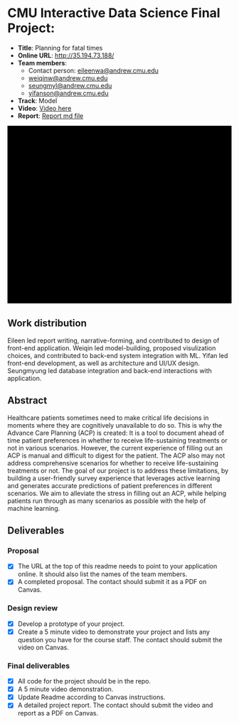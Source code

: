 # CMU Interactive Data Science Final Project:
* **Title**: Planning for fatal times
* **Online URL**: http://35.194.73.188/ 
* **Team members**:
  * Contact person: eileenwa@andrew.cmu.edu
  * weiqinw@andrew.cmu.edu
  * seungmyl@andrew.cmu.edu
  * yifanson@andrew.cmu.edu
* **Track**: Model
* **Video**: [Video here](https://drive.google.com/file/d/1l9Qugbhf7rf-qixktgJlR45moHKSS8xy/view?usp=sharing/)
* **Report**: [Report md file](https://github.com/CMU-IDS-2020/fp-planningforthebest/blob/main/Report.md)
<p align="center">
<img src="Submission.gif" width="600" height="400" />
</p>

## Work distribution

Eileen led report writing, narrative-forming, and contributed to design of front-end application. Weiqin led model-building, proposed visulization choices, and contributed to back-end system integration with ML. Yifan led front-end development, as well as architecture and UI/UX design. Seungmyung led database integration and back-end interactions with application. 

## Abstract

Healthcare patients sometimes need to make critical life decisions in moments where they are cognitively unavailable to do so. This is why the Advance Care Planning (ACP) is created: It is a tool to document ahead of time patient preferences in whether to receive life-sustaining treatments or not in various scenarios. However, the current experience of filling out an ACP is manual and difficult to digest for the patient. The ACP also may not address comprehensive scenarios for whether to receive life-sustaining treatments or not. The goal of our project is to address these limitations, by building a user-friendly survey experience that leverages active learning and generates accurate predictions of patient preferences in different scenarios. We aim to alleviate the stress in filling out an ACP, while helping patients run through as many scenarios as possible with the help of machine learning. 

## Deliverables

### Proposal

- [x] The URL at the top of this readme needs to point to your application online. It should also list the names of the team members.
- [x] A completed proposal. The contact should submit it as a PDF on Canvas.

### Design review

- [x] Develop a prototype of your project.
- [x] Create a 5 minute video to demonstrate your project and lists any question you have for the course staff. The contact should submit the video on Canvas.

### Final deliverables

- [x] All code for the project should be in the repo.
- [x] A 5 minute video demonstration.
- [x] Update Readme according to Canvas instructions.
- [x] A detailed project report. The contact should submit the video and report as a PDF on Canvas.
